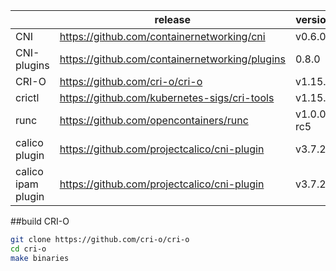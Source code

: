 | | release | version |
|---|---|---|
| CNI | https://github.com/containernetworking/cni | v0.6.0 |
| CNI-plugins | https://github.com/containernetworking/plugins | 0.8.0 |
| CRI-O | https://github.com/cri-o/cri-o | v1.15.2 |
| crictl | https://github.com/kubernetes-sigs/cri-tools | v1.15.0 |
| runc | https://github.com/opencontainers/runc | v1.0.0-rc5 |
| calico plugin | https://github.com/projectcalico/cni-plugin | v3.7.2 |
| calico ipam plugin | https://github.com/projectcalico/cni-plugin | v3.7.2 |

##build CRI-O
```bash
git clone https://github.com/cri-o/cri-o
cd cri-o
make binaries
```
